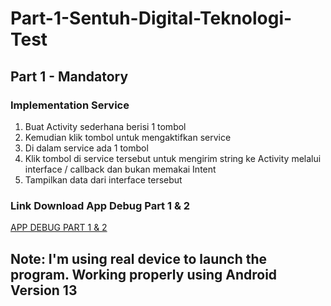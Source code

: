 # Part-1-Sentuh-Digital-Teknologi-Test

## Part 1 - Mandatory 
### Implementation Service

1. Buat Activity sederhana berisi 1 tombol
2. Kemudian klik tombol untuk mengaktifkan service
3. Di dalam service ada 1 tombol
4. Klik tombol di service tersebut untuk mengirim string ke Activity melalui interface /
callback dan bukan memakai Intent
5. Tampilkan data dari interface tersebut

### Link Download App Debug Part 1 & 2
<a href="https://www.google.com/](https://drive.google.com/drive/folders/1SjVm5zj_swwts3WOJcN3PIkXoWktEwf_?usp=sharing" target="_blank">APP DEBUG PART 1 & 2</a>

## Note: I'm using real device to launch the program. Working properly using Android Version 13
